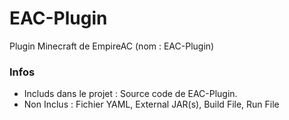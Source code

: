 # EAC-Plugin
Plugin Minecraft de EmpireAC (nom : EAC-Plugin)

### Infos

- Includs dans le projet : Source code de EAC-Plugin.
- Non Inclus : Fichier YAML, External JAR(s), Build File, Run File
